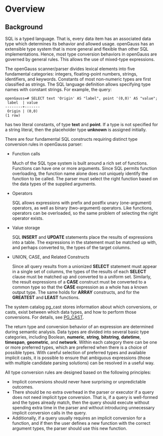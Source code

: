 # Overview<a name="EN-US_TOPIC_0289900250"></a>

## Background<a name="en-us_topic_0283136636_en-us_topic_0237122007_en-us_topic_0059778774_s2b7b7e4374fc4b6b9010857a056985ab"></a>

SQL is a typed language. That is, every data item has an associated data type which determines its behavior and allowed usage. openGauss has an extensible type system that is more general and flexible than other SQL implementations. Hence, most type conversion behaviors in openGauss are governed by general rules. This allows the use of mixed-type expressions.

The openGauss scanner/parser divides lexical elements into five fundamental categories: integers, floating-point numbers, strings, identifiers, and keywords. Constants of most non-numeric types are first classified as strings. The SQL language definition allows specifying type names with constant strings. For example, the query:

```
openGauss=# SELECT text 'Origin' AS "label", point '(0,0)' AS "value";
 label  | value
--------+-------
 Origin | (0,0)
(1 row)
```

has two literal constants, of type  **text**  and  **point**. If a type is not specified for a string literal, then the placeholder type  **unknown**  is assigned initially.

There are four fundamental SQL constructs requiring distinct type conversion rules in openGauss parser:

-   Function calls

    Much of the SQL type system is built around a rich set of functions. Functions can have one or more arguments. Since SQL permits function overloading, the function name alone does not uniquely identify the function to be called. The parser must select the right function based on the data types of the supplied arguments.

-   Operators

    SQL allows expressions with prefix and postfix unary \(one-argument\) operators, as well as binary \(two-argument\) operators. Like functions, operators can be overloaded, so the same problem of selecting the right operator exists.

-   Value storage

    SQL  **INSERT**  and  **UPDATE**  statements place the results of expressions into a table. The expressions in the statement must be matched up with, and perhaps converted to, the types of the target columns.

-   UNION, CASE, and Related Constructs

    Since all query results from a unionized  **SELECT**  statement must appear in a single set of columns, the types of the results of each  **SELECT**  clause must be matched up and converted to a uniform set. Similarly, the result expressions of a  **CASE**  construct must be converted to a common type so that the  **CASE**  expression as a whole has a known output type. The same holds for  **ARRAY**  constructs, and for the  **GREATEST**  and  **LEAST**  functions.


The system catalog pg\_cast stores information about which conversions, or casts, exist between which data types, and how to perform those conversions. For details, see  [PG\_CAST](../DataBaseReference/pg_cast.md).

The return type and conversion behavior of an expression are determined during semantic analysis. Data types are divided into several basic type categories, including Boolean,  **numeric**,  **string**,  **bitstring**,  **datetime**,  **timespan**,  **geometric**, and  **network**. Within each category there can be one or more preferred types, which are preferred when there is a choice of possible types. With careful selection of preferred types and available implicit casts, it is possible to ensure that ambiguous expressions \(those with multiple candidate parsing solutions\) can be resolved in a useful way.

All type conversion rules are designed based on the following principles:

-   Implicit conversions should never have surprising or unpredictable outcomes.
-   There should be no extra overhead in the parser or executor if a query does not need implicit type conversion. That is, if a query is well-formed and the types already match, then the query should execute without spending extra time in the parser and without introducing unnecessary implicit conversion calls in the query.
-   Additionally, if a query usually requires an implicit conversion for a function, and if then the user defines a new function with the correct argument types, the parser should use this new function.

